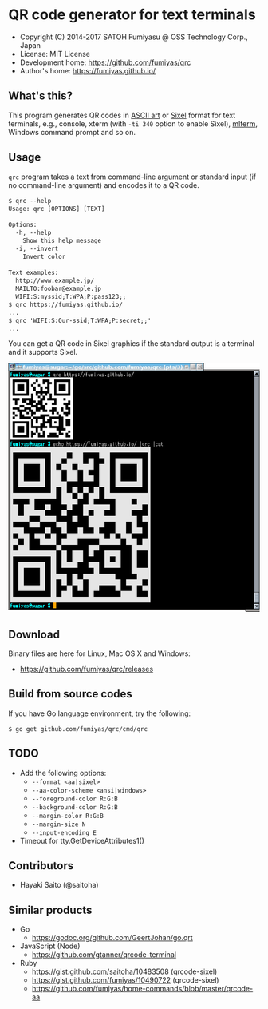 QR code generator for text terminals
======================================================================

  * Copyright (C) 2014-2017 SATOH Fumiyasu @ OSS Technology Corp., Japan
  * License: MIT License
  * Development home: <https://github.com/fumiyas/qrc>
  * Author's home: <https://fumiyas.github.io/>

What's this?
---------------------------------------------------------------------

This program generates QR codes in
[ASCII art](http://en.wikipedia.org/wiki/ASCII_art) or
[Sixel](http://en.wikipedia.org/wiki/Sixel) format for
text terminals, e.g., console, xterm (with `-ti 340` option to enable Sixel),
[mlterm](http://sourceforge.net/projects/mlterm/),
Windows command prompt and so on.

Usage
---------------------------------------------------------------------

`qrc` program takes a text from command-line argument or standard
input (if no command-line argument) and encodes it to a QR code.

```console
$ qrc --help
Usage: qrc [OPTIONS] [TEXT]

Options:
  -h, --help
    Show this help message
  -i, --invert
    Invert color

Text examples:
  http://www.example.jp/
  MAILTO:foobar@example.jp
  WIFI:S:myssid;T:WPA;P:pass123;;
$ qrc https://fumiyas.github.io/
...
$ qrc 'WIFI:S:Our-ssid;T:WPA;P:secret;;'
...
```

You can get a QR code in Sixel graphics if the standard output is
a terminal and it supports Sixel.

![](qrc-demo.png)

Download
---------------------------------------------------------------------

Binary files are here for Linux, Mac OS X and Windows:

  * https://github.com/fumiyas/qrc/releases

Build from source codes
---------------------------------------------------------------------

If you have Go language environment, try the following:

```console
$ go get github.com/fumiyas/qrc/cmd/qrc
```

TODO
----------------------------------------------------------------------

  * Add the following options:
    * `--format <aa|sixel>`
    * `--aa-color-scheme <ansi|windows>`
    * `--foreground-color R:G:B`
    * `--background-color R:G:B`
    * `--margin-color R:G:B`
    * `--margin-size N`
    * `--input-encoding E`
  * Timeout for tty.GetDeviceAttributes1()

Contributors
----------------------------------------------------------------------

  * Hayaki Saito (@saitoha)

Similar products
----------------------------------------------------------------------

  * Go
    * <https://godoc.org/github.com/GeertJohan/go.qrt>
  * JavaScript (Node)
    * <https://github.com/gtanner/qrcode-terminal>
  * Ruby
    * <https://gist.github.com/saitoha/10483508> (qrcode-sixel)
    * <https://gist.github.com/fumiyas/10490722> (qrcode-sixel)
    * <https://github.com/fumiyas/home-commands/blob/master/qrcode-aa>

